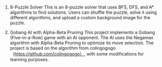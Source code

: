 1. 8-Puzzle Solver
This is an 8-puzzle solver that uses BFS, DFS, and A* algorithms to find solutions. Users can shuffle the puzzle, solve it using different algorithms, and upload a custom background image for the puzzle.

2. Gobang AI with Alpha-Beta Pruning
This project implements a Gobang (Five-in-a-Row) game with an AI opponent. The AI uses the Negamax algorithm with Alpha-Beta Pruning to optimize its move selection. The project is based on the algorithm from colingogogo（https://github.com/colingogogo）, with some modifications for learning purposes.

